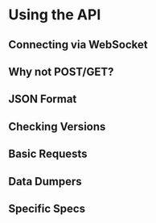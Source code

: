 Using the API
===

Connecting via WebSocket
---

Why not POST/GET?
---

JSON Format
---

Checking Versions
---

Basic Requests
---

Data Dumpers
---

Specific Specs
---
